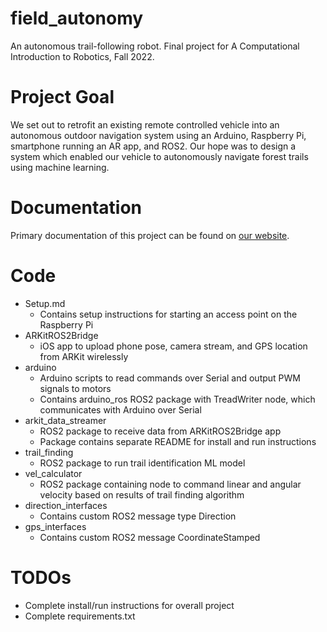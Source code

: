 # field_autonomy
An autonomous trail-following robot. Final project for A Computational Introduction to Robotics, Fall 2022.

# Project Goal
We set out to retrofit an existing remote controlled vehicle into an autonomous outdoor navigation system using an Arduino, Raspberry Pi, smartphone running an AR app, and ROS2. Our hope was to design a system which enabled our vehicle to autonomously navigate forest trails using machine learning.

# Documentation
Primary documentation of this project can be found on [our website](https://hnvakil.github.io/field_autonomy/index.html).

# Code
* Setup.md
  * Contains setup instructions for starting an access point on the Raspberry Pi
* ARKitROS2Bridge
  * iOS app to upload phone pose, camera stream, and GPS location from ARKit wirelessly
* arduino
  * Arduino scripts to read commands over Serial and output PWM signals to motors
  * Contains arduino_ros ROS2 package with TreadWriter node, which communicates with Arduino over Serial
* arkit_data_streamer
  * ROS2 package to receive data from ARKitROS2Bridge app
  * Package contains separate README for install and run instructions
* trail_finding
  * ROS2 package to run trail identification ML model
* vel_calculator
  * ROS2 package containing node to command linear and angular velocity based on results of trail finding algorithm
* direction_interfaces
  * Contains custom ROS2 message type Direction
* gps_interfaces
  * Contains custom ROS2 message CoordinateStamped

# TODOs
* Complete install/run instructions for overall project
* Complete requirements.txt

